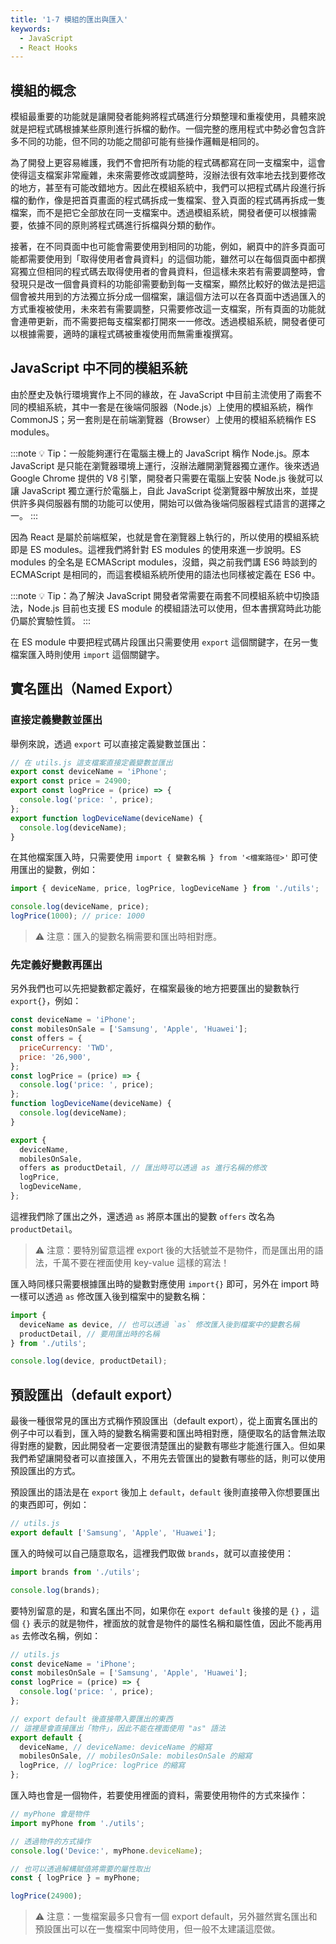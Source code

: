 ```yaml
---
title: '1-7 模組的匯出與匯入'
keywords:
  - JavaScript
  - React Hooks
---
```


## 模組的概念

模組最重要的功能就是讓開發者能夠將程式碼進行分類整理和重複使用，具體來說就是把程式碼根據某些原則進行拆檔的動作。一個完整的應用程式中勢必會包含許多不同的功能，但不同的功能之間卻可能有些操作邏輯是相同的。

為了開發上更容易維護，我們不會把所有功能的程式碼都寫在同一支檔案中，這會使得這支檔案非常龐雜，未來需要修改或調整時，沒辦法很有效率地去找到要修改的地方，甚至有可能改錯地方。因此在模組系統中，我們可以把程式碼片段進行拆檔的動作，像是把首頁畫面的程式碼拆成一隻檔案、登入頁面的程式碼再拆成一隻檔案，而不是把它全部放在同一支檔案中。透過模組系統，開發者便可以根據需要，依據不同的原則將程式碼進行拆檔與分類的動作。

接著，在不同頁面中也可能會需要使用到相同的功能，例如，網頁中的許多頁面可能都需要使用到「取得使用者會員資料」的這個功能，雖然可以在每個頁面中都撰寫獨立但相同的程式碼去取得使用者的會員資料，但這樣未來若有需要調整時，會發現只是改一個會員資料的功能卻需要動到每一支檔案，顯然比較好的做法是把這個會被共用到的方法獨立拆分成一個檔案，讓這個方法可以在各頁面中透過匯入的方式重複被使用，未來若有需要調整，只需要修改這一支檔案，所有頁面的功能就會連帶更新，而不需要把每支檔案都打開來一一修改。透過模組系統，開發者便可以根據需要，適時的讓程式碼被重複使用而無需重複撰寫。

## JavaScript 中不同的模組系統

由於歷史及執行環境實作上不同的緣故，在 JavaScript 中目前主流使用了兩套不同的模組系統，其中一套是在後端伺服器（Node.js）上使用的模組系統，稱作 CommonJS；另一套則是在前端瀏覽器（Browser）上使用的模組系統稱作 ES modules。

:::note
💡 Tip：一般能夠運行在電腦主機上的 JavaScript 稱作 Node.js。原本 JavaScript 是只能在瀏覽器環境上運行，沒辦法離開瀏覽器獨立運作。後來透過 Google Chrome 提供的 V8 引擎，開發者只需要在電腦上安裝 Node.js 後就可以讓 JavaScript 獨立運行於電腦上，自此 JavaScript 從瀏覽器中解放出來，並提供許多與伺服器有關的功能可以使用，開始可以做為後端伺服器程式語言的選擇之一。
:::

因為 React 是屬於前端框架，也就是會在瀏覽器上執行的，所以使用的模組系統即是 ES modules。這裡我們將針對 ES modules 的使用來進一步說明。ES modules 的全名是 ECMAScript modules，沒錯，與之前我們講 ES6 時談到的 ECMAScript 是相同的，而這套模組系統所使用的語法也同樣被定義在 ES6 中。

:::note
💡 Tip：為了解決 JavaScript 開發者常需要在兩套不同模組系統中切換語法，Node.js 目前也支援 ES module 的模組語法可以使用，但本書撰寫時此功能仍屬於實驗性質。
:::

在 ES module 中要把程式碼片段匯出只需要使用 `export` 這個關鍵字，在另一隻檔案匯入時則使用 `import` 這個關鍵字。

## 實名匯出（Named Export）

### 直接定義變數並匯出

舉例來說，透過 `export` 可以直接定義變數並匯出：

```js
// 在 utils.js 這支檔案直接定義變數並匯出
export const deviceName = 'iPhone';
export const price = 24900;
export const logPrice = (price) => {
  console.log('price: ', price);
};
export function logDeviceName(deviceName) {
  console.log(deviceName);
}
```

在其他檔案匯入時，只需要使用 `import { 變數名稱 } from '<檔案路徑>'` 即可使用匯出的變數，例如：

```js
import { deviceName, price, logPrice, logDeviceName } from './utils';

console.log(deviceName, price);
logPrice(1000); // price: 1000
```

> ⚠️ 注意：匯入的變數名稱需要和匯出時相對應。

### 先定義好變數再匯出

另外我們也可以先把變數都定義好，在檔案最後的地方把要匯出的變數執行 `export{}`，例如：

```js
const deviceName = 'iPhone';
const mobilesOnSale = ['Samsung', 'Apple', 'Huawei'];
const offers = {
  priceCurrency: 'TWD',
  price: '26,900',
};
const logPrice = (price) => {
  console.log('price: ', price);
};
function logDeviceName(deviceName) {
  console.log(deviceName);
}

export {
  deviceName,
  mobilesOnSale,
  offers as productDetail, // 匯出時可以透過 as 進行名稱的修改
  logPrice,
  logDeviceName,
};
```

這裡我們除了匯出之外，還透過 `as` 將原本匯出的變數 `offers` 改名為 `productDetail`。

> ⚠️ 注意：要特別留意這裡 export 後的大括號並不是物件，而是匯出用的語法，千萬不要在裡面使用 key-value 這樣的寫法！

匯入時同樣只需要根據匯出時的變數對應使用 `import{}` 即可，另外在 import 時一樣可以透過 `as` 修改匯入後到檔案中的變數名稱：

```js
import {
  deviceName as device, // 也可以透過 `as` 修改匯入後到檔案中的變數名稱
  productDetail, // 要用匯出時的名稱
} from './utils';

console.log(device, productDetail);
```

## 預設匯出（default export）

最後一種很常見的匯出方式稱作預設匯出（default export），從上面實名匯出的例子中可以看到，匯入時的變數名稱需要和匯出時相對應，隨便取名的話會無法取得對應的變數，因此開發者一定要很清楚匯出的變數有哪些才能進行匯入。但如果我們希望讓開發者可以直接匯入，不用先去管匯出的變數有哪些的話，則可以使用預設匯出的方式。

預設匯出的語法是在 `export` 後加上 `default`，`default` 後則直接帶入你想要匯出的東西即可，例如：

```js
// utils.js
export default ['Samsung', 'Apple', 'Huawei'];
```

匯入的時候可以自己隨意取名，這裡我們取做 `brands`，就可以直接使用：

```js
import brands from './utils';

console.log(brands);
```

要特別留意的是，和實名匯出不同，如果你在 `export default` 後接的是 `{}` ，這個 `{}` 表示的就是物件，裡面放的就會是物件的屬性名稱和屬性值，因此不能再用 `as` 去修改名稱，例如：

```js
// utils.js
const deviceName = 'iPhone';
const mobilesOnSale = ['Samsung', 'Apple', 'Huawei'];
const logPrice = (price) => {
  console.log('price: ', price);
};

// export default 後直接帶入要匯出的東西
// 這裡是會直接匯出「物件」，因此不能在裡面使用 "as" 語法
export default {
  deviceName, // deviceName: deviceName 的縮寫
  mobilesOnSale, // mobilesOnSale: mobilesOnSale 的縮寫
  logPrice, // logPrice: logPrice 的縮寫
};
```

匯入時也會是一個物件，若要使用裡面的資料，需要使用物件的方式來操作：

```js
// myPhone 會是物件
import myPhone from './utils';

// 透過物件的方式操作
console.log('Device:', myPhone.deviceName);

// 也可以透過解構賦值將需要的屬性取出
const { logPrice } = myPhone;

logPrice(24900);
```

> ⚠️ 注意：一隻檔案最多只會有一個 export default，另外雖然實名匯出和預設匯出可以在一隻檔案中同時使用，但一般不太建議這麼做。
